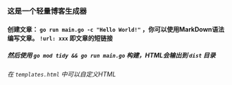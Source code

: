 ### 这是一个轻量博客生成器
#### 创建文章： `go run main.go -c "Hello World!"` ，你可以使用MarkDown语法编写文章。 `!url: xxx` 即文章的短链接
##### 然后使用 `go mod tidy && go run main.go` 构建，HTML会输出到 `dist` 目录
###### 在 `templates.html` 中可以自定义HTML
